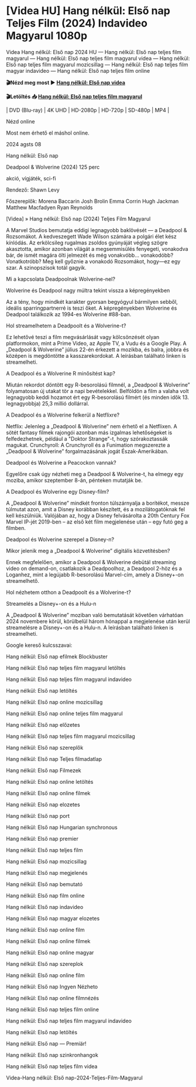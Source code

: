 # [Videa HU] Hang nélkül: Első nap Teljes Film (2024) Indavideo Magyarul 1080p


Videa Hang nélkül: Első nap 2024 HU — Hang nélkül: Első nap teljes film magyarul — Hang nélkül: Első nap teljes film magyarul videa — Hang nélkül: Első nap teljes film magyarul mozicsillag — Hang nélkül: Első nap teljes film magyar indavideo — Hang nélkül: Első nap teljes film online

**🎬Nézd meg most ► [Hang nélkül: Első nap videa](https://is.gd/oOW6Uh)**

**🎬Letöltés 📥 [Hang nélkül: Első nap teljes film magyarul](https://is.gd/oOW6Uh)**


| DVD (Blu-ray) | 4K UHD | HD-2080p | HD-720p | SD-480p | MP4 |

Nézd online

Most nem érhető el máshol online.

2024 agsts 08

Hang nélkül: Első nap

Deadpool & Wolverine (2024) 125 perc

akció, vígjáték, sci-fi

Rendező: Shawn Levy

Főszereplők: Morena Baccarin Josh Brolin Emma Corrin Hugh Jackman Matthew Macfadyen Ryan Reynolds

[Videa] » Hang nélkül: Első nap (2024) Teljes Film Magyarul

A Marvel Studios bemutatja eddigi legnagyobb baklövését — a Deadpool & Rozsomákot. A kedveszegett Wade Wilson számára a polgári élet kész kínlódás. Az erkölcsileg rugalmas zsoldos gyúnyáját végleg szögre akasztotta, amikor azonban világát a megsemmisülés fenyegeti, vonakodva bár, de ismét magára ölti jelmezét és még vonakvóbb... vonakodóbb? Vonatkotróbb? Meg kell győznie a vonakodó Rozsomákot, hogy—ez egy szar. A szinopszisok totál gagyik.

Mi a kapcsolata Deadpoolnak Wolverine-nel?

Wolverine és Deadpool nagy múltra tekint vissza a képregényekben

Az a tény, hogy mindkét karakter gyorsan begyógyul bármilyen sebből, ideális sparringpartnerré is teszi őket. A képregényekben Wolverine és Deadpool találkozik az 1994-es Wolverine #88-ban.

Hol streamelhetem a Deadpoolt és a Wolverine-t?

Ez lehetővé teszi a film megvásárlását vagy kölcsönzését olyan platformokon, mint a Prime Video, az Apple TV, a Vudu és a Google Play. A „Deadpool & Wolverine” július 22-én érkezett a mozikba, és balra, jobbra és középen is megdöntötte a kasszarekordokat. A leírásban található linken is streamelheti.

A Deadpool és a Wolverine R minősítést kap?

Miután rekordot döntött egy R-besorolású filmnél, a „Deadpool & Wolverine” folyamatosan új utakat tör a napi bevételekkel. Belföldön a film a valaha volt legnagyobb keddi hozamot ért egy R-besorolású filmért (és minden idők 13. legnagyobbja) 25,3 millió dollárral.

A Deadpool és a Wolverine felkerül a Netflixre?

Netflix: Jelenleg a „Deadpool & Wolverine” nem érhető el a Netflixen. A sötét fantasy filmek rajongói azonban más izgalmas lehetőségeket is felfedezhetnek, például a "Doktor Strange"-t, hogy szórakoztassák magukat. Crunchyroll: A Crunchyroll és a Funimation megszerezte a „Deadpool & Wolverine” forgalmazásának jogát Észak-Amerikában.

Deadpool és Wolverine a Peacockon vannak?

Egyelőre csak úgy nézheti meg a Deadpool & Wolverine-t, ha elmegy egy moziba, amikor szeptember 8-án, pénteken mutatják be.

A Deadpool és Wolverine egy Disney-film?

A „Deadpool & Wolverine” mindkét fronton túlszárnyalja a borítékot, messze túlmutat azon, amit a Disney korábban készített, és a mozilátogatóknak fel kell készülniük. Valójában az, hogy a Disney felvásárolta a 20th Century Fox Marvel IP-jét 2019-ben – az első két film megjelenése után – egy futó geg a filmben.

Deadpool és Wolverine szerepel a Disney-n?

Mikor jelenik meg a „Deadpool & Wolverine” digitális közvetítésben?

Ennek megfelelően, amikor a Deadpool & Wolverine debütál streaming video on demand-on, csatlakozik a Deadpoolhoz, a Deadpool 2-höz és a Loganhez, mint a legújabb R-besorolású Marvel-cím, amely a Disney+-on streamelhető.

Hol nézhetem otthon a Deadpoolt és a Wolverine-t?

Streamelés a Disney+-on és a Hulu-n

A „Deadpool & Wolverine” moziban való bemutatását követően várhatóan 2024 novembere körül, körülbelül három hónappal a megjelenése után kerül streamelésre a Disney+-on és a Hulu-n. A leírásban található linken is streamelheti.

Google kereső kulcsszavai:

Hang nélkül: Első nap efilmek Blockbuster

Hang nélkül: Első nap teljes film magyarul letöltés

Hang nélkül: Első nap teljes film magyarul indavideo

Hang nélkül: Első nap letöltés

Hang nélkül: Első nap online mozicsillag

Hang nélkül: Első nap online teljes film magyarul

Hang nélkül: Első nap előzetes

Hang nélkül: Első nap teljes film magyarul mozicsillag

Hang nélkül: Első nap szereplők

Hang nélkül: Első nap Teljes filmadatlap

Hang nélkül: Első nap Filmezek

Hang nélkül: Első nap online letöltés

Hang nélkül: Első nap online filmek

Hang nélkül: Első nap elozetes

Hang nélkül: Első nap port

Hang nélkül: Első nap Hungarian synchronous

Hang nélkül: Első nap premier

Hang nélkül: Első nap teljes film

Hang nélkül: Első nap mozicsillag

Hang nélkül: Első nap megjelenés

Hang nélkül: Első nap bemutató

Hang nélkül: Első nap film online

Hang nélkül: Első nap indavideo

Hang nélkül: Első nap magyar elozetes

Hang nélkül: Első nap online film

Hang nélkül: Első nap online filmek

Hang nélkül: Első nap online magyar

Hang nélkül: Első nap szereplok

Hang nélkül: Első nap online film

Hang nélkül: Első nap Ingyen Nézheto

Hang nélkül: Első nap online filmnézés

Hang nélkül: Első nap teljes film online

Hang nélkül: Első nap teljes film magyarul indavideo

Hang nélkül: Első nap letöltés

Hang nélkül: Első nap — Premiär!

Hang nélkül: Első nap szinkronhangok

Hang nélkül: Első nap teljes film videa

Videa-Hang nélkül: Első nap-2024-Teljes-Film-Magyarul

